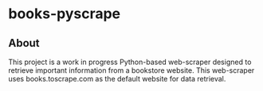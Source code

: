 # books-pyscrape

## About

This project is a work in progress Python-based web-scraper designed to retrieve important information from a bookstore website.
This web-scraper uses books.toscrape.com as the default website for data retrieval. 
